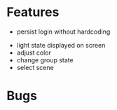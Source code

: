 # Features
* persist login without hardcoding
- light state displayed on screen
- adjust color
- change group state
- select scene

# Bugs
